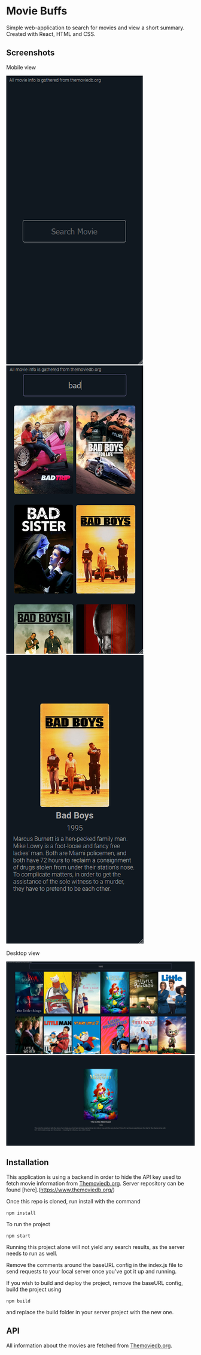 # Movie Buffs

Simple web-application to search for movies and view a short summary.
Created with React, HTML and CSS. 

## Screenshots

Mobile view

![Searchbar](./screenshots/mob1.png)
![Searchpage](./screenshots/mob2.png)
![Summarypage](./screenshots/mob3.png)

Desktop view

![Searchpage](./screenshots/desk1.png)
![Summarypage](./screenshots/desk2.png)

## Installation 

This application is using a backend in order to hide the API key used to fetch movie information from [Themoviedb.org](https://www.themoviedb.org/).
Server repository can be found [here].(https://www.themoviedb.org/)

Once this repo is cloned, run install with the command
```
npm install
```

To run the project
```
npm start
```

Running this project alone will not yield any search results, as the server needs to run as well. 

Remove the comments around the baseURL config in the index.js file to send requests to your local server
once you've got it up and running. 

If you wish to build and deploy the project, remove the baseURL config, build the project using
```
npm build
```
and replace the build folder in your server project with the new one. 

## API

All information about the movies are fetched from [Themoviedb.org](https://www.themoviedb.org/).